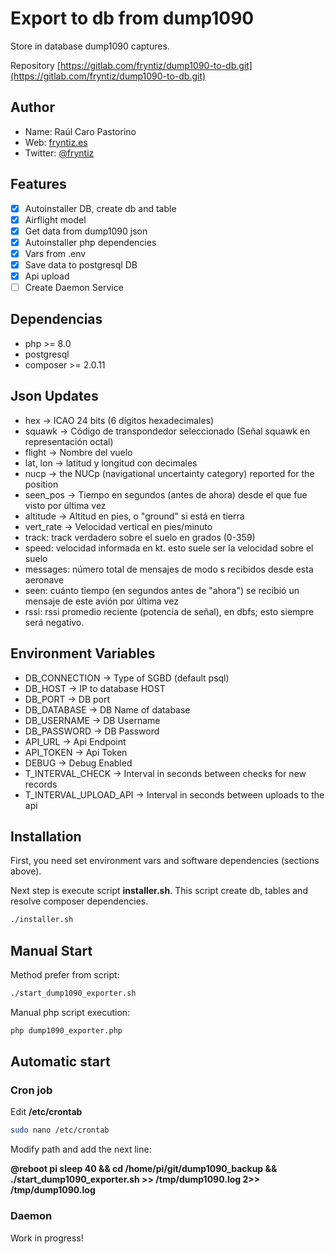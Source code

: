 # Export to db from dump1090

Store in database dump1090 captures.

Repository [https://gitlab.com/fryntiz/dump1090-to-db.git](https://gitlab.com/fryntiz/dump1090-to-db.git)

## Author

- Name: Raúl Caro Pastorino
- Web: [fryntiz.es](https://fryntiz.es)
- Twitter: [@fryntiz](https://twitter.com/fryntiz)

## Features

- [x] Autoinstaller DB, create db and table
- [x] Airflight model
- [x] Get data from dump1090 json
- [x] Autoinstaller php dependencies
- [x] Vars from .env
- [x] Save data to postgresql DB
- [x] Api upload
- [ ] Create Daemon Service

## Dependencias

- php >= 8.0
- postgresql
- composer >= 2.0.11

## Json Updates

- hex → ICAO 24 bits (6 dígitos hexadecimales)
- squawk → Código de transpondedor seleccionado (Señal squawk en representación octal)
- flight → Nombre del vuelo
- lat, lon → latitud y longitud con decimales
- nucp → the NUCp (navigational uncertainty category) reported for the position
- seen_pos → Tiempo en segundos (antes de ahora) desde el que fue visto por última vez
- altitude → Altitud en pies, o "ground" si está en tierra
- vert_rate → Velocidad vertical en pies/minuto
- track: track verdadero sobre el suelo en grados (0-359)
- speed: velocidad informada en kt. esto suele ser la velocidad sobre el suelo
- messages: número total de mensajes de modo s recibidos desde esta aeronave
- seen: cuánto tiempo (en segundos antes de "ahora") se recibió un mensaje de este avión por última vez
- rssi: rssi promedio reciente (potencia de señal), en dbfs; esto siempre será negativo.


## Environment Variables

- DB_CONNECTION → Type of SGBD (default psql)
- DB_HOST → IP to database HOST
- DB_PORT → DB port
- DB_DATABASE → DB Name of database
- DB_USERNAME → DB Username
- DB_PASSWORD → DB Password
- API_URL → Api Endpoint
- API_TOKEN → Api Token
- DEBUG → Debug Enabled
- T_INTERVAL_CHECK → Interval in seconds between checks for new records
- T_INTERVAL_UPLOAD_API → Interval in seconds between uploads to the api

## Installation

First, you need set environment vars and software dependencies (sections above).

Next step is execute script **installer.sh**.
This script create db, tables and resolve composer dependencies.

```bash
./installer.sh
```

## Manual Start

Method prefer from script:

```bash
./start_dump1090_exporter.sh
```

Manual php script execution:

```bash
php dump1090_exporter.php
```

## Automatic start

### Cron job

Edit **/etc/crontab**

```bash
sudo nano /etc/crontab
```

Modify path and add the next line:

**@reboot pi sleep 40 && cd /home/pi/git/dump1090_backup && ./start_dump1090_exporter.sh >> /tmp/dump1090.log 2>> /tmp/dump1090.log**

### Daemon

Work in progress!

